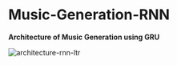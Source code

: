 # Music-Generation-RNN

**Architecture of Music Generation using GRU**

![architecture-rnn-ltr](https://user-images.githubusercontent.com/70341313/222308163-e35163eb-2f18-4318-80ba-2ee6c0938583.png)
